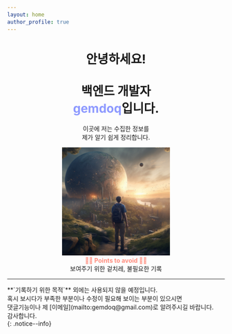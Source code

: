 ```yaml
---
layout: home
author_profile: true
---
```


<div class="sogae" align="center">
  <div class="sogaegeul" align="center">
  <h1 align="center">안녕하세요!<br><br> 백엔드 개발자 <br><strong style="color: #8d99ff;">gemdoq</strong>입니다.</h1>
    <p align="center"> 이곳에 저는 수집한 정보를<br>제가 알기 쉽게 정리합니다. </p>
  </div>
  <img class="sogaegrim" width="250" height="250" src="/assets/images/explorer.png">
</div>
<div class="resolution" align="center">
    <strong style="color: #ff8e7f;">✍🏻 Points to avoid ✍🏻</strong><br>보여주기 위한 겉치레, 불필요한 기록<br>
</div>
<hr>
**`기록하기 위한 목적`** 외에는 사용되지 않을 예정입니다.<br>
혹시 보시다가 부족한 부분이나 수정이 필요해 보이는 부분이 있으시면<br>
댓글기능이나 제 [이메일](mailto:gemdoq@gmail.com)로 알려주시길 바랍니다.<br>
감사합니다.<br>
{: .notice--info}
